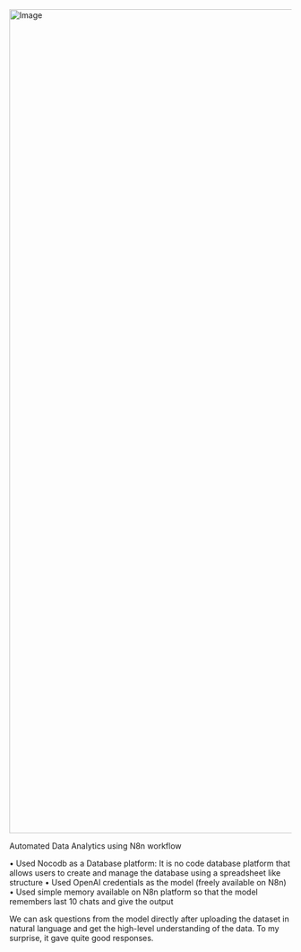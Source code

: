 <img width="1468" alt="Image" src="https://github.com/user-attachments/assets/87f7d5ea-a5bc-47ae-81d3-c74101fdc007" />

Automated Data Analytics using N8n workflow

  • Used Nocodb as a Database platform: It is no code database platform that allows users to create and manage the database using a spreadsheet like structure
  • Used OpenAI credentials as the model (freely available on N8n)
  • Used simple memory available on N8n platform so that the model remembers last 10 chats and give the output

We can ask questions from the model directly after uploading the dataset in natural language and get the high-level understanding of the data. To my surprise, it gave quite good responses.
